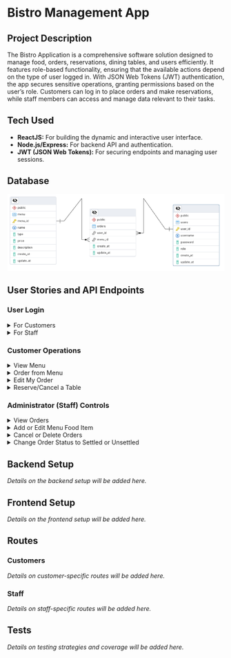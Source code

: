 # Bistro Management App

## Project Description

The Bistro Application is a comprehensive software solution designed to manage food, orders, reservations, dining tables, and users efficiently. It features role-based functionality, ensuring that the available actions depend on the type of user logged in. With JSON Web Tokens (JWT) authentication, the app secures sensitive operations, granting permissions based on the user’s role. Customers can log in to place orders and make reservations, while staff members can access and manage data relevant to their tasks.

## Tech Used

- **ReactJS:** For building the dynamic and interactive user interface.
- **Node.js/Express:** For backend API and authentication.
- **JWT (JSON Web Tokens):** For securing endpoints and managing user sessions.

## Database
![My Logo](./BistroManagementApp-EDR.png)

## User Stories and API Endpoints

### User Login

<details>
<summary>For Customers</summary>

- **As a** customer,
- **I want** to log in to the application,
- **So that** I can access and manage my orders and reservations.

**API Endpoint:**
- `POST /login`: Authenticate a customer and provide a JWT.

</details>

<details>
<summary>For Staff</summary>

- **As a** staff member,
- **I want** to log in to the application,
- **So that** I can access and manage orders, and update menu items.

**API Endpoint:**
- `POST /login`: Authenticate a staff member and provide a JWT.

</details>

### Customer Operations

<details>
<summary>View Menu</summary>

- **As a** user,
- **I want** to view the menu,
- **So that** I can see the available dishes and make informed choices.

**API Endpoint:**
- `GET /menu`: Retrieve all menu items.

</details>

<details>
<summary>Order from Menu</summary>

- **As a** user,
- **I want** to order from the menu,
- **So that** I can enjoy my selected dishes.

**API Endpoint:**
- `POST /orders`: Place a new order.

</details>

<details>
<summary>Edit My Order</summary>

- **As a** user,
- **I want** to edit my order,
- **So that** I can make changes before it is prepared.

**API Endpoint:**
- `PUT /orders/{id}`: Update an existing order.

</details>

<details>
<summary>Reserve/Cancel a Table</summary>

- **As a** user,
- **I want** to reserve or cancel a table,
- **So that** I can ensure a table is available when I arrive or cancel if my plans change.

**API Endpoints:**
- `POST /reservations`: Make a new reservation.
- `DELETE /reservations/{id}`: Cancel a reservation.

</details>

### Administrator (Staff) Controls

<details>
<summary>View Orders</summary>

- **As an** administrator,
- **I want** to view all orders,
- **So that** I can oversee the order process and ensure everything is running smoothly.

**API Endpoint:**
- `GET /orders`: Retrieve all current orders.

</details>

<details>
<summary>Add or Edit Menu Food Item</summary>

- **As an** administrator,
- **I want** to add or edit a menu food item,
- **So that** I can keep the menu up-to-date with new dishes or changes to existing ones.

**API Endpoints:**
- `POST /menu`: Add a new food item to the menu.
- `PUT /menu/{id}`: Update an existing food item on the menu.

</details>

<details>
<summary>Cancel or Delete Orders</summary>

- **As an** administrator,
- **I want** to cancel or delete orders,
- **So that** I can manage order changes and handle issues.

**API Endpoint:**
- `DELETE /orders/{id}`: Cancel or delete an order.

</details>

<details>
<summary>Change Order Status to Settled or Unsettled</summary>

- **As an** administrator,
- **I want** to change the status of orders to settled or unsettled,
- **So that** I can track which orders have been paid for and which are still outstanding.

**API Endpoint:**
- `PUT /orders/{id}/status`: Update the status of an order to settled or unsettled.

</details>

## Backend Setup

*Details on the backend setup will be added here.*

## Frontend Setup

*Details on the frontend setup will be added here.*

## Routes

### Customers

*Details on customer-specific routes will be added here.*

### Staff

*Details on staff-specific routes will be added here.*

## Tests

*Details on testing strategies and coverage will be added here.*

